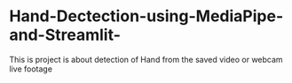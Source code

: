 # Hand-Dectection-using-MediaPipe-and-Streamlit-
This is project is about detection of Hand from the saved video or webcam live footage 
